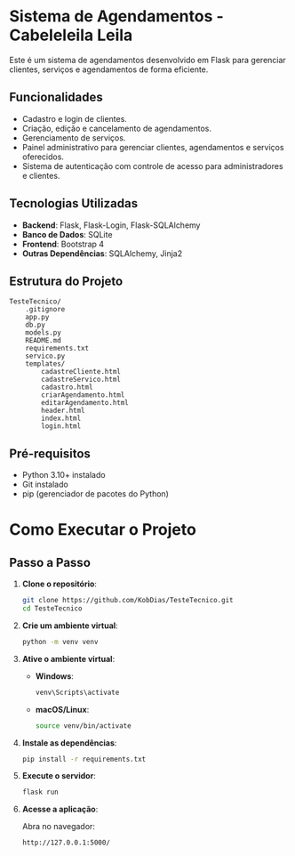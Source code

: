 # Sistema de Agendamentos - Cabeleleila Leila

Este é um sistema de agendamentos desenvolvido em Flask para gerenciar clientes, serviços e agendamentos de forma eficiente.

## Funcionalidades

- Cadastro e login de clientes.
- Criação, edição e cancelamento de agendamentos.
- Gerenciamento de serviços.
- Painel administrativo para gerenciar clientes, agendamentos e serviços oferecidos.
- Sistema de autenticação com controle de acesso para administradores e clientes.

## Tecnologias Utilizadas

- **Backend**: Flask, Flask-Login, Flask-SQLAlchemy
- **Banco de Dados**: SQLite
- **Frontend**: Bootstrap 4
- **Outras Dependências**: SQLAlchemy, Jinja2

## Estrutura do Projeto

```
TesteTecnico/
    .gitignore
    app.py
    db.py
    models.py
    README.md
    requirements.txt
    servico.py
    templates/
        cadastreCliente.html
        cadastreServico.html
        cadastro.html
        criarAgendamento.html
        editarAgendamento.html
        header.html
        index.html
        login.html
```

## Pré-requisitos

- Python 3.10+ instalado
- Git instalado
- pip (gerenciador de pacotes do Python)

# Como Executar o Projeto

## Passo a Passo

1. **Clone o repositório**:
   ```bash
   git clone https://github.com/KobDias/TesteTecnico.git
   cd TesteTecnico
   ```

2. **Crie um ambiente virtual**:
   ```bash
   python -m venv venv
   ```

3. **Ative o ambiente virtual**:
   - **Windows**:
     ```bash
     venv\Scripts\activate
     ```
   - **macOS/Linux**:
     ```bash
     source venv/bin/activate
     ```

4. **Instale as dependências**:
   ```bash
   pip install -r requirements.txt
   ```

5. **Execute o servidor**:
   ```bash
   flask run
   ```

6. **Acesse a aplicação**:

   Abra no navegador:
      
   ```
   http://127.0.0.1:5000/
   ```
